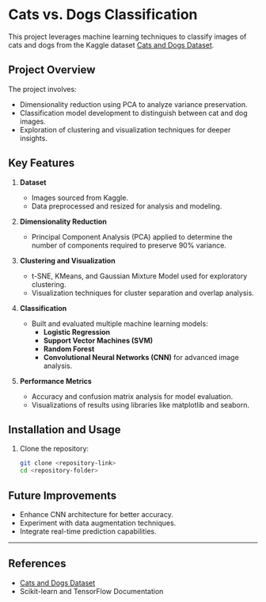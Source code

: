 # Cats vs. Dogs Classification

This project leverages machine learning techniques to classify images of cats and dogs from the Kaggle dataset [Cats and Dogs Dataset](https://www.kaggle.com/datasets/tongpython/cat-and-dog).

## Project Overview

The project involves:
- Dimensionality reduction using PCA to analyze variance preservation.
- Classification model development to distinguish between cat and dog images.
- Exploration of clustering and visualization techniques for deeper insights.

## Key Features

1. **Dataset**
   - Images sourced from Kaggle.
   - Data preprocessed and resized for analysis and modeling.

2. **Dimensionality Reduction**
   - Principal Component Analysis (PCA) applied to determine the number of components required to preserve 90% variance.

3. **Clustering and Visualization**
   - t-SNE, KMeans, and Gaussian Mixture Model used for exploratory clustering.
   - Visualization techniques for cluster separation and overlap analysis.

4. **Classification**
   - Built and evaluated multiple machine learning models:
     - **Logistic Regression**
     - **Support Vector Machines (SVM)**
     - **Random Forest**
     - **Convolutional Neural Networks (CNN)** for advanced image analysis.

5. **Performance Metrics**
   - Accuracy and confusion matrix analysis for model evaluation.
   - Visualizations of results using libraries like matplotlib and seaborn.

## Installation and Usage

1. Clone the repository:
   ```bash
   git clone <repository-link>
   cd <repository-folder>
## Future Improvements
- Enhance CNN architecture for better accuracy.
- Experiment with data augmentation techniques.
- Integrate real-time prediction capabilities.

---

## References
- [Cats and Dogs Dataset](https://www.kaggle.com/datasets/tongpython/cat-and-dog)
- Scikit-learn and TensorFlow Documentation
